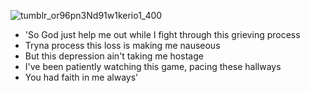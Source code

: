 ![tumblr_or96pn3Nd91w1kerio1_400](https://github.com/user-attachments/assets/fc5e8f0c-0074-40a7-b6c3-8037f5157929)

* 'So God just help me out while I fight through this grieving process
* Tryna process this loss is making me nauseous
* But this depression ain't taking me hostage
* I've been patiently watching this game, pacing these hallways
* You had faith in me always'
  
<a href img height="20" src="C:\Users\USER\Desktop\tumblr_or96pn3Nd91w1kerio1_400.gif"/>
</a>
